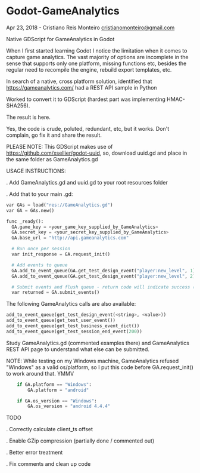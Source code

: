 # Godot-GameAnalytics

Apr 23, 2018 - Cristiano Reis Monteiro <cristianomonteiro@gmail.com>

Native GDScript for GameAnalytics in Godot

When I first started learning Godot I notice the limitation when it comes to capture game analytics. The vast majority of options are incomplete in the sense that supports only one platform, missing functions etc, besides the regular need to recompile the engine, rebuild export templates, etc.

In search of a native, cross platform solution, identified that https://gameanalytics.com/ had a REST API sample in Python

Worked to convert it to GDScript (hardest part was implementing HMAC-SHA256).

The result is here.

Yes, the code is crude, poluted, redundant, etc, but it works. Don't complain, go fix it and share the result.

PLEASE NOTE: This GDScript makes use of https://github.com/xsellier/godot-uuid, so, download uuid.gd and place in the same folder as GameAnalytics.gd

USAGE INSTRUCTIONS:

. Add GameAnalytics.gd and uuid.gd to your root resources folder

. Add that to your main .gd:

```python
var GAs = load("res://GameAnalytics.gd")
var GA = GAs.new()

func _ready():
  GA.game_key = <your_game_key_supplied_by_GameAnalytics>
  GA.secret_key = <your_secret_key_supplied_by_GameAnalytics>
  GA.base_url = "http://api.gameanalytics.com"

  # Run once per session
  var init_response = GA.request_init()

  # Add events to queue
  GA.add_to_event_queue(GA.get_test_design_event("player:new_level", 1))
  GA.add_to_event_queue(GA.get_test_design_event("player:new_level", 2))

  # Submit events and flush queue - return code will indicate success (200) or failure (400, 401, 404)
  var returned = GA.submit_events()
```

The following GameAnalytics calls are also available:

```python
add_to_event_queue(get_test_design_event(<string>, <value>))
add_to_event_queue(get_test_user_event())
add_to_event_queue(get_test_business_event_dict())
add_to_event_queue(get_test_session_end_event(200))
```

Study GameAnalytics.gd (commented examples there) and GameAnalytics REST API page to understand what else can be submitted.

NOTE: While testing on my Windows machine, GameAnalytics refused "Windows" as a valid os/platform, so I put this code before GA.request_init() to work around that. YMMV

```python
	if GA.platform == "Windows":
		GA.platform = "android"

	if GA.os_version == "Windows":
		GA.os_version = "android 4.4.4"
 ```
 
TODO

. Correctly calculate client_ts offset

. Enable GZip compression (partially done / commented out)

. Better error treatment

. Fix comments and clean up code
